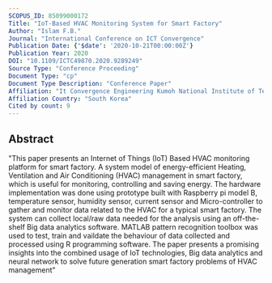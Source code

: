 ```yaml
---
SCOPUS_ID: 85099000172
Title: "IoT-Based HVAC Monitoring System for Smart Factory"
Author: "Islam F.B."
Journal: "International Conference on ICT Convergence"
Publication Date: {'$date': '2020-10-21T00:00:00Z'}
Publication Year: 2020
DOI: "10.1109/ICTC49870.2020.9289249"
Source Type: "Conference Proceeding"
Document Type: "cp"
Document Type Description: "Conference Paper"
Affiliation: "It Convergence Engineering Kumoh National Institute of Technology"
Affiliation Country: "South Korea"
Cited by count: 9
---
```


## Abstract
"This paper presents an Internet of Things (IoT) Based HVAC monitoring platform for smart factory. A system model of energy-efficient Heating, Ventilation and Air Conditioning (HVAC) management in smart factory, which is useful for monitoring, controlling and saving energy. The hardware implementation was done using prototype built with Raspberry pi model B, temperature sensor, humidity sensor, current sensor and Micro-controller to gather and monitor data related to the HVAC for a typical smart factory. The system can collect local/raw data needed for the analysis using an off-the-shelf Big data analytics software. MATLAB pattern recognition toolbox was used to test, train and vaildate the behaviour of data collected and processed using R programming software. The paper presents a promising insights into the combined usage of IoT technologies, Big data analytics and neural network to solve future generation smart factory problems of HVAC management"
